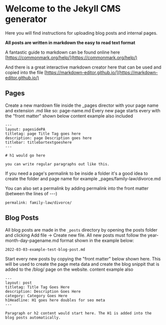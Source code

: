 # Welcome to the Jekyll CMS generator

Here you will find instructions for uploading blog posts and internal pages.

**All posts are written in markdown the easy to read text format**

A fantastic guide to markdown can be found online here [https://commonmark.org/help/](https://commonmark.org/help/) 

And there is a great interactive markdown creator here that can be used and copied into the file [https://markdown-editor.github.io/](https://markdown-editor.github.io/)

## Pages

Create a new mardown file inside the _pages director with your page name and extension .md like so: page-name.md Every new page starts every with the "front matter" shown below content example also included

```
---
layout: pagesidePA
titletag: page Title Tag goes here
description: page Description goes here
titlebar: titlebartextgoeshere
---

# h1 would go here

you can write regular paragraphs out like this.

```

If you need a page's permalink to be inside a folder it's a good idea to create the folder and page name for example _pages/family-law/divorce.md

You can also set a permalink by adding permalink into the front matter (between the lines of ---)

```
permalink: family-law/divorce/
```

## Blog Posts

All blog posts are made in the `_posts` directory by opening the posts folder and clicking Add file -> Create new file. All new posts must follow the year-month-day-pagename.md format shown in the example below:

```
2022-03-03-example-test-blog-post.md 
```

Start every new posts by copying the "front matter" below shown here. This will be used to create the page meta data and create the blog snippit that is added to the /blog/ page on the website. content example also

```
---
layout: post
titletag: Title Tag Goes Here
description: Description Goes Here
category: Category Goes Here
h1Headline: H1 goes here doubles for seo meta
---

Paragraph or h2 content would start here. The H1 is added into the blog posts automatically.

```
